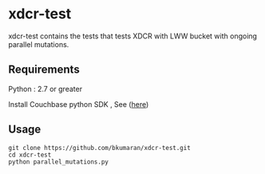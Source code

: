 # xdcr-test
xdcr-test contains the tests that tests XDCR with LWW bucket with ongoing parallel mutations.

## Requirements ##
Python : 2.7 or greater

Install Couchbase python SDK , See ([here](http://developer.couchbase.com/documentation/server/current/sdk/python/start-using-sdk.html))

## Usage ##
```
git clone https://github.com/bkumaran/xdcr-test.git
cd xdcr-test
python parallel_mutations.py
```
